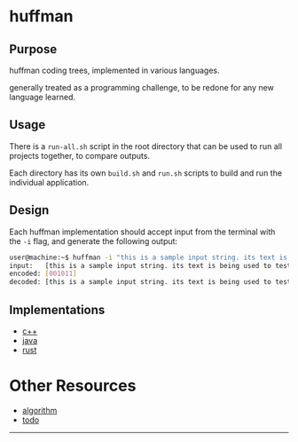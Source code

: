 # huffman
## Purpose
huffman coding trees, implemented in various languages.

generally treated as a programming challenge, to be redone for any new language learned.

## Usage
There is a `run-all.sh` script in the root directory that can be used to run all projects together, to compare outputs.

Each directory has its own `build.sh` and `run.sh` scripts to build and run the individual application.

## Design
Each huffman implementation should accept input from the terminal with the `-i` flag, and generate the following output:

```bash
user@machine:~$ huffman -i "this is a sample input string. its text is being used to test the huffman coding tree."
input:   [this is a sample input string. its text is being used to test the huffman coding tree.]
encoded: [001011]
decoded: [this is a sample input string. its text is being used to test the huffman coding tree.]
```

## Implementations
* [c++](c++-huffman/)
* [java](java-huffman/)
* [rust](rust-huffman/)

# Other Resources
* [algorithm](.docs/algorithm.md)
* [todo](.docs/todo.md)

---
